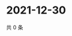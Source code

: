 # 2021-12-30

共 0 条

<!-- BEGIN WEIBO -->
<!-- 最后更新时间 Thu Dec 30 2021 18:16:43 GMT+0800 (China Standard Time) -->

<!-- END WEIBO -->
